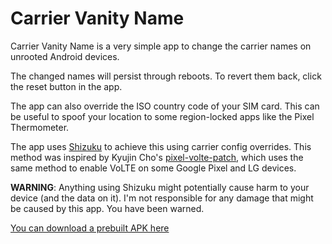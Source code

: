# Carrier Vanity Name
Carrier Vanity Name is a very simple app to change the carrier names on unrooted Android devices.

The changed names will persist through reboots. To revert them back, click the reset button in the app.

The app can also override the ISO country code of your SIM card. This can be useful to spoof your location to some region-locked apps like the Pixel Thermometer.

The app uses [Shizuku](https://shizuku.rikka.app/) to achieve this using carrier config overrides. This method was inspired by Kyujin Cho's [pixel-volte-patch](https://github.com/kyujin-cho/pixel-volte-patch), which uses the same method to enable VoLTE on some Google Pixel and LG devices.

**WARNING**: Anything using Shizuku might potentially cause harm to your device (and the data on it). I'm not responsible for any damage that might be caused by this app.
You have been warned.

[You can download a prebuilt APK here](https://github.com/nullbytepl/CarrierVanityName/releases)
